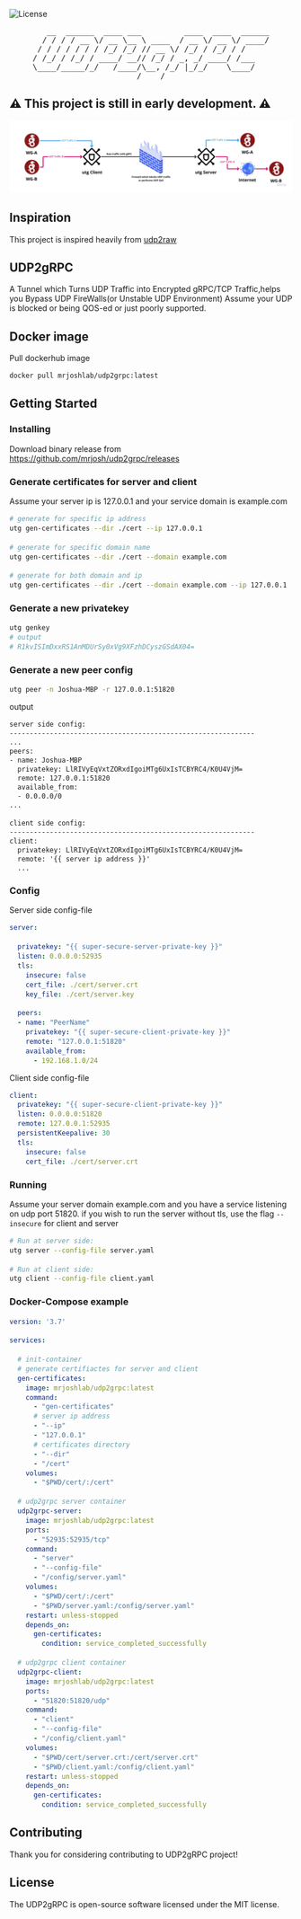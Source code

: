 ![License](https://img.shields.io/github/license/mrjosh/udp2grpc)

<pre align="center">
   __  ______  ____ ___         ____  ____  ______
  / / / / __ \/ __ \__ \ ____  / __ \/ __ \/ ____/
 / / / / / / / /_/ /_/ // __ \/ /_/ / /_/ / /     
/ /_/ / /_/ / ____/ __// /_/ / _, _/ ____/ /___   
\____/_____/_/   /____/\__, /_/ |_/_/    \____/   
/____/
</pre>

## ⚠️ This project is still in early development. ⚠️

![image](image.jpg)

## Inspiration
This project is inspired heavily from [udp2raw](https://github.com/wangyu-/udp2raw)

## UDP2gRPC
A Tunnel which Turns UDP Traffic into Encrypted gRPC/TCP Traffic,helps you Bypass UDP FireWalls(or Unstable UDP Environment)
Assume your UDP is blocked or being QOS-ed or just poorly supported.

## Docker image
Pull dockerhub image
```bash
docker pull mrjoshlab/udp2grpc:latest
```

## Getting Started
### Installing
Download binary release from https://github.com/mrjosh/udp2grpc/releases

### Generate certificates for server and client
Assume your server ip is 127.0.0.1 and your service domain is example.com
```bash
# generate for specific ip address
utg gen-certificates --dir ./cert --ip 127.0.0.1

# generate for specific domain name
utg gen-certificates --dir ./cert --domain example.com

# generate for both domain and ip
utg gen-certificates --dir ./cert --domain example.com --ip 127.0.0.1
```

### Generate a new privatekey
```bash
utg genkey
# output
# R1kvISImDxxRS1AnMDUrSy0xVg9XFzhDCyszGSdAX04=
```

### Generate a new peer config
```bash
utg peer -n Joshua-MBP -r 127.0.0.1:51820
```
output 
```
server side config:
-------------------------------------------------------------
...
peers:
- name: Joshua-MBP
  privatekey: LlRIVyEqVxtZORxdIgoiMTg6UxIsTCBYRC4/K0U4VjM=
  remote: 127.0.0.1:51820
  available_from:
  - 0.0.0.0/0
...

client side config:
-------------------------------------------------------------
client:
  privatekey: LlRIVyEqVxtZORxdIgoiMTg6UxIsTCBYRC4/K0U4VjM=
  remote: '{{ server ip address }}'
  ...
```

### Config
Server side config-file
```yaml
server:

  privatekey: "{{ super-secure-server-private-key }}"
  listen: 0.0.0.0:52935
  tls:
    insecure: false
    cert_file: ./cert/server.crt
    key_file: ./cert/server.key

  peers:
  - name: "PeerName"
    privatekey: "{{ super-secure-client-private-key }}"
    remote: "127.0.0.1:51820"
    available_from:
      - 192.168.1.0/24
```

Client side config-file
```yaml
client:
  privatekey: "{{ super-secure-client-private-key }}"
  listen: 0.0.0.0:51820
  remote: 127.0.0.1:52935
  persistentKeepalive: 30
  tls:
    insecure: false
    cert_file: ./cert/server.crt
```

### Running
Assume your server domain example.com and you have a service listening on udp port 51820.
if you wish to run the server without tls, use the flag `--insecure` for client and server
```bash
# Run at server side:
utg server --config-file server.yaml

# Run at client side:
utg client --config-file client.yaml
```

### Docker-Compose example
```yaml
version: '3.7'

services:

  # init-container
  # generate certifiactes for server and client
  gen-certificates:
    image: mrjoshlab/udp2grpc:latest
    command:
      - "gen-certificates"
      # server ip address
      - "--ip"
      - "127.0.0.1"
      # certificates directory
      - "--dir"
      - "/cert"
    volumes:
      - "$PWD/cert/:/cert"

  # udp2grpc server container
  udp2grpc-server:
    image: mrjoshlab/udp2grpc:latest
    ports:
      - "52935:52935/tcp"
    command:
      - "server"
      - "--config-file"
      - "/config/server.yaml"
    volumes:
      - "$PWD/cert/:/cert"
      - "$PWD/server.yaml:/config/server.yaml"
    restart: unless-stopped
    depends_on:
      gen-certificates:
        condition: service_completed_successfully

  # udp2grpc client container
  udp2grpc-client:
    image: mrjoshlab/udp2grpc:latest
    ports:
      - "51820:51820/udp"
    command:
      - "client"
      - "--config-file"
      - "/config/client.yaml"
    volumes:
      - "$PWD/cert/server.crt:/cert/server.crt"
      - "$PWD/client.yaml:/config/client.yaml"
    restart: unless-stopped
    depends_on:
      gen-certificates:
        condition: service_completed_successfully
```

## Contributing
Thank you for considering contributing to UDP2gRPC project!

## License
The UDP2gRPC is open-source software licensed under the MIT license.
